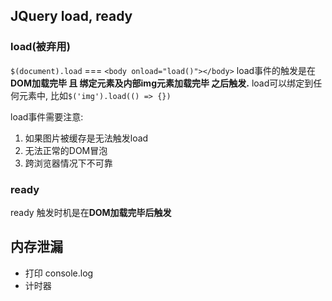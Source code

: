 ## JQuery load, ready

### load(被弃用)

`$(document).load` === `<body onload="load()"></body>`
load事件的触发是在**DOM加载完毕 且 绑定元素及内部img元素加载完毕 之后触发.**
load可以绑定到任何元素中, 比如`$('img').load(() => {})`

load事件需要注意:
1. 如果图片被缓存是无法触发load
2. 无法正常的DOM冒泡
3. 跨浏览器情况下不可靠


### ready

ready 触发时机是在**DOM加载完毕后触发**

## 内存泄漏

- 打印 console.log
- 计时器
